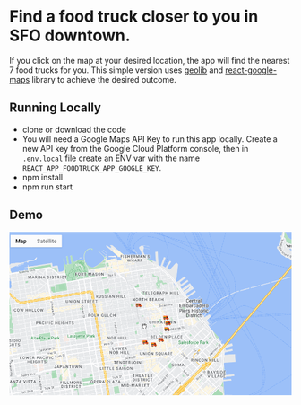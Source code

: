 # Find a food truck closer to you in SFO downtown.

If you click on the map at your desired location, the app will find the nearest 7 food trucks for you. This simple version uses [geolib](https://github.com/manuelbieh/geolib) and [react-google-maps](https://tomchentw.github.io/react-google-maps/) library to achieve the desired outcome.

## Running Locally
* clone or download the code
* You will need a Google Maps API Key to run this app locally.
Create a new API key from the Google Cloud Platform console, then in  
`.env.local` file create an ENV var with the name `REACT_APP_FOODTRUCK_APP_GOOGLE_KEY`.
* npm install 
* npm run start


## Demo

![](foodtruck.gif)
